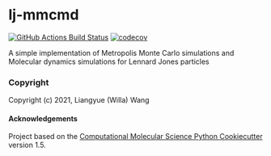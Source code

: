 lj-mmcmd
==============================
[//]: # (Badges)
[![GitHub Actions Build Status](https://github.com/REPLACE_WITH_OWNER_ACCOUNT/lj_mmcmd/workflows/CI/badge.svg)](https://github.com/REPLACE_WITH_OWNER_ACCOUNT/lj_mmcmd/actions?query=workflow%3ACI)
[![codecov](https://codecov.io/gh/REPLACE_WITH_OWNER_ACCOUNT/lj-mmcmd/branch/master/graph/badge.svg)](https://codecov.io/gh/REPLACE_WITH_OWNER_ACCOUNT/lj-mmcmd/branch/master)


A simple implementation of Metropolis Monte Carlo simulations and Molecular dynamics simulations for Lennard Jones particles

### Copyright

Copyright (c) 2021, Liangyue (Willa) Wang


#### Acknowledgements
 
Project based on the 
[Computational Molecular Science Python Cookiecutter](https://github.com/molssi/cookiecutter-cms) version 1.5.
